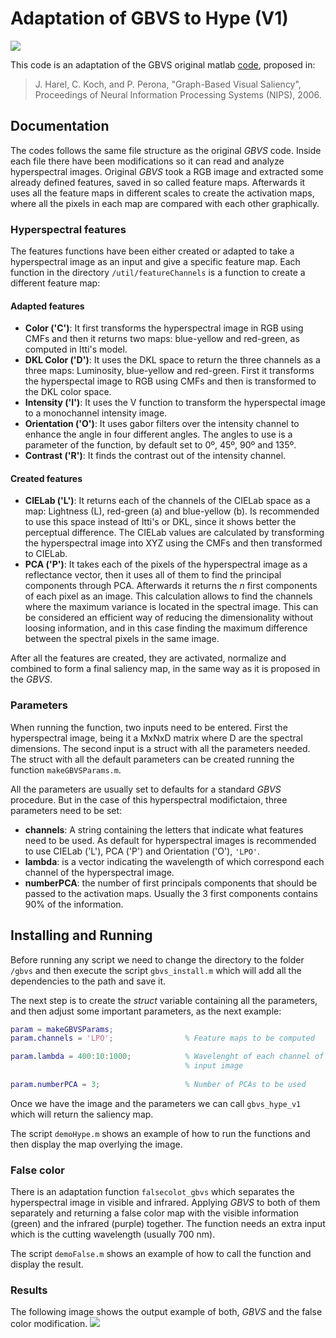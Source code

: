 # Adaptation of GBVS to Hype (V1)

![](https://i.imgur.com/UgQxQUN.png)

This code is an adaptation of the GBVS original matlab [code](http://www.vision.caltech.edu/~harel/share/gbvs.php), proposed in:

> J. Harel, C. Koch, and P. Perona, "Graph-Based Visual Saliency", Proceedings of Neural Information Processing Systems (NIPS), 2006.

## Documentation

The codes follows the same file structure as the original *GBVS* code. Inside each file there have been modifications so it can read and analyze hyperspectral images. Original *GBVS* took a RGB image and extracted some already defined features, saved in so called feature maps. Afterwards it uses all the feature maps in different scales to create the activation maps, where all the pixels in each map are compared with each other graphically.

### Hyperspectral features

The features functions have been either created or adapted to take a hyperspectral image as an input and give a specific feature map. Each function in the directory `/util/featureChannels` is a function to create a different feature map:

#### Adapted features

- **Color ('C')**: It first transforms the hyperspectral image in RGB using CMFs and then it returns two maps: blue-yellow and red-green, as computed in Itti's model.
- **DKL Color ('D')**: It uses the DKL space to return the three channels as a three maps: Luminosity, blue-yellow and red-green. First it transforms the hyperspectal image to RGB using CMFs and then is transformed to the DKL color space.
- **Intensity ('I')**: It uses the V function to transform the hyperspectal image to a monochannel intensity image.
- **Orientation ('O')**: It uses gabor filters over the intensity channel to enhance the angle in four different angles. The angles to use is a parameter of the function, by default set to 0º, 45º, 90º and 135º.
- **Contrast ('R')**: It finds the contrast out of the intensity channel.

#### Created features

- **CIELab ('L')**: It returns each of the channels of the CIELab space as a map: Lightness (L), red-green (a) and blue-yellow (b). Is recommended to use this space instead of Itti's or DKL, since it shows better the perceptual difference. The CIELab values are calculated by transforming the hyperspectral image into XYZ using the CMFs and then transformed to CIELab.
- **PCA ('P')**: It takes each of the pixels of the hyperspectral image as a reflectance vector, then it uses all of them to find the principal components through PCA. Afterwards it returns the *n* first components of each pixel as an image. This calculation allows to find the channels where the maximum variance is located in the spectral image. This can be considered an efficient way of reducing the dimensionality without loosing information, and in this case finding the maximum difference between the spectral pixels in the same image. 

After all the features are created, they are activated, normalize and combined to form a final saliency map, in the same way as it is proposed in the *GBVS*.

### Parameters

When running the function, two inputs need to be entered. First the hyperspectral image, being it a MxNxD matrix where D are the spectral dimensions. The second input is a struct with all the parameters needed. The struct with all the default parameters can be created running the function `makeGBVSParams.m`.

All the parameters are usually set to defaults for a standard *GBVS* procedure. But in the case of this hyperspectral modifictaion, three parameters need to be set:

- **channels**: A string containing the letters that indicate what features need to be used. As default for hyperspectral images is recommended to use CIELab ('L'), PCA ('P') and Orientation ('O'), `'LPO'`.
- **lambda**: is a vector indicating the wavelength of which correspond each channel of the hyperspectral image. 
- **numberPCA**: the number of first principals components that should be passed to the activation maps. Usually the 3 first components contains 90% of the information.

## Installing and Running 

Before running any script we need to change the directory to the folder `/gbvs` and then execute the script `gbvs_install.m` which will add all the dependencies to the path and save it.

The next step is to create the *struct* variable containing all the parameters, and then adjust some important parameters, as the next example:
```matlab
param = makeGBVSParams;
param.channels = 'LPO';                % Feature maps to be computed

param.lambda = 400:10:1000;            % Wavelenght of each channel of the
                                       % input image
                                        
param.numberPCA = 3;                   % Number of PCAs to be used
```

Once we have the image and the parameters we can call `gbvs_hype_v1` which will return the saliency map. 

The script `demoHype.m` shows an example of how to run the functions and then display the map overlying the image.

### False color

There is an adaptation function `falsecolot_gbvs` which separates the hyperspectral image in visible and infrared. Applying *GBVS* to both of them separately and returning a false color map with the visible information (green) and the infrared (purple) together. The function needs an extra input which is the cutting wavelength (usually 700 nm).

The script `demoFalse.m` shows an example of how to call the function and display the result.

### Results

The following image shows the output example of both, *GBVS* and the false color modification.
![](https://i.imgur.com/KZfscRo.png)

